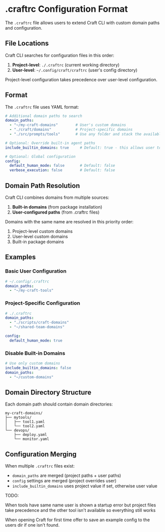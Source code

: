# .craftrc Configuration Format

The `.craftrc` file allows users to extend Craft CLI with custom domain paths and configuration.

## File Locations

Craft CLI searches for configuration files in this order:

1. **Project-level**: `./.craftrc` (current working directory)
2. **User-level**: `~/.config/craft/craftrc` (user's config directory)

Project-level configuration takes precedence over user-level configuration.

## Format

The `.craftrc` file uses YAML format:

```yaml
# Additional domain paths to search
domain_paths:
  - "~/my-craft-domains"        # User's custom domains
  - "./craft/domains"           # Project-specific domains
  - "./src/prompts/tools"       # Use any folder and stack the available agents

# Optional: Override built-in agent paths
include_builtin_domains: true     # Default: true - this allows user to disable the built in agents

# Optional: Global configuration
config:
  default_human_mode: false       # Default: false
  verbose_execution: false        # Default: false
```

## Domain Path Resolution

Craft CLI combines domains from multiple sources:

1. **Built-in domains** (from package installation)
2. **User-configured paths** (from .craftrc files)

Domains with the same name are resolved in this priority order:
1. Project-level custom domains
2. User-level custom domains  
3. Built-in package domains

## Examples

### Basic User Configuration
```yaml
# ~/.config/.craftrc
domain_paths:
  - "~/my-craft-tools"
```

### Project-Specific Configuration
```yaml
# ./.craftrc
domain_paths:
  - "./scripts/craft-domains"
  - "~/shared-team-domains"

config:
  default_human_mode: true
```

### Disable Built-in Domains
```yaml
# Use only custom domains
include_builtin_domains: false
domain_paths:
  - "~/custom-domains"
```

## Domain Directory Structure

Each domain path should contain domain directories:

```
my-craft-domains/
├── mytools/
│   ├── tool1.yaml
│   └── tool2.yaml
└── devops/
    ├── deploy.yaml
    └── monitor.yaml
```

## Configuration Merging

When multiple `.craftrc` files exist:

- `domain_paths` are merged (project paths + user paths)
- `config` settings are merged (project overrides user)
- `include_builtin_domains` uses project value if set, otherwise user value


TODO:

When tools have same name user is shown a startup error but project files take precedence and the other tool isn't available so everything still works


When opening Craft for first time offer to save an example config to the users dir if one isn't found.
